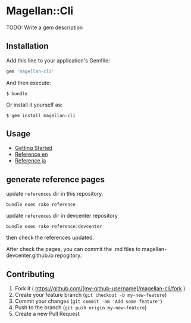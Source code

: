# Magellan::Cli

TODO: Write a gem description

## Installation

Add this line to your application's Gemfile:

```ruby
gem 'magellan-cli'
```

And then execute:

    $ bundle

Or install it yourself as:

    $ gem install magellan-cli


## Usage

- [Getting Started](http://devcenter.magellanic-clouds.com/getting-started/)
- [Reference en](reference/en/index.md)
- [Reference ja](reference/ja/index.md)


## generate reference pages

update `references` dir in this repository.

```
bundle exec rake reference
```

update `references` dir in devcenter repository


```
bundle exec rake reference:devcenter
```

then check the references updated.

After check the pages, you can commit the .md files to magellan-devcenter.github.io repogitory.


## Contributing

1. Fork it ( https://github.com/[my-github-username]/magellan-cli/fork )
2. Create your feature branch (`git checkout -b my-new-feature`)
3. Commit your changes (`git commit -am 'Add some feature'`)
4. Push to the branch (`git push origin my-new-feature`)
5. Create a new Pull Request
